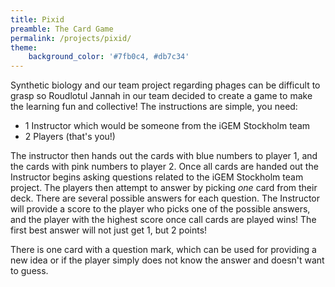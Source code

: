 ```yaml
---
title: Pixid
preamble: The Card Game
permalink: /projects/pixid/
theme:
    background_color: '#7fb0c4, #db7c34'
---
```


Synthetic biology and our team project regarding phages can be difficult to grasp so Roudlotul Jannah in our team decided to create a game to make the learning fun and collective! The instructions are simple, you need:

-   1 Instructor which would be someone from the iGEM Stockholm team
-   2 Players (that's you!)

The instructor then hands out the cards with blue numbers to player 1, and the cards with pink numbers to player 2. Once all cards are handed out the Instructor begins asking questions related to the iGEM Stockholm team project. The players then attempt to answer by picking _one_ card from their deck. There are several possible answers for each question. The Instructor will provide a score to the player who picks one of the possible answers, and the player with the highest score once call cards are played wins! The first best answer will not just get 1, but 2 points!

There is one card with a question mark, which can be used for providing a new idea or if the player simply does not know the answer and doesn't want to guess.
